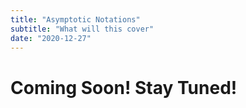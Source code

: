 ```yaml
---
title: "Asymptotic Notations"
subtitle: "What will this cover"
date: "2020-12-27"
---
```


# Coming Soon! Stay Tuned!